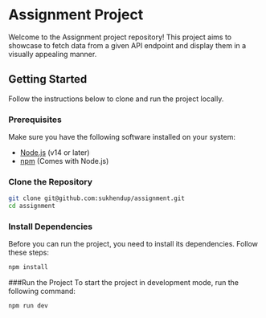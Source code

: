 # Assignment Project

Welcome to the Assignment project repository! This project aims to showcase to fetch data from a given API endpoint and display them in a visually appealing manner.

## Getting Started

Follow the instructions below to clone and run the project locally.

### Prerequisites

Make sure you have the following software installed on your system:

- [Node.js](https://nodejs.org/) (v14 or later)
- [npm](https://www.npmjs.com/) (Comes with Node.js)

### Clone the Repository

```bash
git clone git@github.com:sukhendup/assignment.git
cd assignment 
```
### Install Dependencies

Before you can run the project, you need to install its dependencies. Follow these steps:

```bash
npm install
```
###Run the Project
To start the project in development mode, run the following command:
```bash
npm run dev
```
